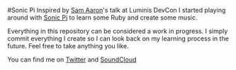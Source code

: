#Sonic Pi
Inspired by [Sam Aaron](http://sam.aaron.name/)'s talk at Luminis DevCon I started playing around with [Sonic Pi](https://sonic-pi.net/) to learn some Ruby and create some music.

Everything in this repository can be considered a work in progress. I simply commit everything I create so I can look back on my learning process in the future. Feel free to take anything you like. 

You can find me on [Twitter](http://twitter.com/1s0gr4m) and [SoundCloud](https://soundcloud.com/1s0gr4m)